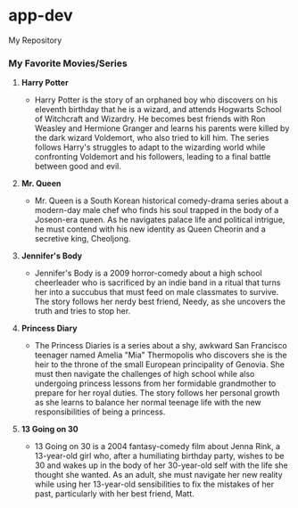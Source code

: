 # app-dev
My Repository
### **My Favorite Movies/Series**

1. **Harry Potter**
   - Harry Potter is the story of an orphaned boy who discovers on his eleventh birthday that he is a wizard, and attends Hogwarts School of Witchcraft and Wizardry. He becomes best friends with Ron Weasley and Hermione Granger and learns his parents were killed by the dark wizard Voldemort, who also tried to kill him. The series follows Harry's struggles to adapt to the wizarding world while confronting Voldemort and his followers, leading to a final battle between good and evil.

2. **Mr. Queen**
   - Mr. Queen is a South Korean historical comedy-drama series about a modern-day male chef who finds his soul trapped in the body of a Joseon-era queen. As he navigates palace life and political intrigue, he must contend with his new identity as Queen Cheorin and a secretive king, Cheoljong.

3. **Jennifer's Body**
   - Jennifer's Body is a 2009 horror-comedy about a high school cheerleader who is sacrificed by an indie band in a ritual that turns her into a succubus that must feed on male classmates to survive. The story follows her nerdy best friend, Needy, as she uncovers the truth and tries to stop her. 

4. **Princess Diary**
   - The Princess Diaries is a series about a shy, awkward San Francisco teenager named Amelia "Mia" Thermopolis who discovers she is the heir to the throne of the small European principality of Genovia. She must then navigate the challenges of high school while also undergoing princess lessons from her formidable grandmother to prepare for her royal duties. The story follows her personal growth as she learns to balance her normal teenage life with the new responsibilities of being a princess.

5. **13 Going on 30**
   - 13 Going on 30 is a 2004 fantasy-comedy film about Jenna Rink, a 13-year-old girl who, after a humiliating birthday party, wishes to be 30 and wakes up in the body of her 30-year-old self with the life she thought she wanted. As an adult, she must navigate her new reality while using her 13-year-old sensibilities to fix the mistakes of her past, particularly with her best friend, Matt. 
